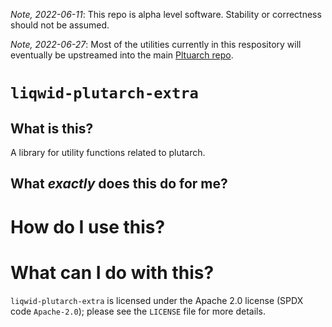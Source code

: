 _Note, 2022-06-11_: This repo is alpha level software. Stability or correctness should not be assumed.

_Note, 2022-06-27_: Most of the utilities currently in this respository will eventually be upstreamed into the main [Pltuarch repo](https://github.com/Plutonomicon/plutarch-plutus).

# `liqwid-plutarch-extra`

## What is this?

A library for utility functions related to plutarch.

## What _exactly_ does this do for me?

# How do I use this?

# What can I do with this?

`liqwid-plutarch-extra` is licensed under the Apache 2.0 license (SPDX code
`Apache-2.0`); please see the `LICENSE` file for more details.
